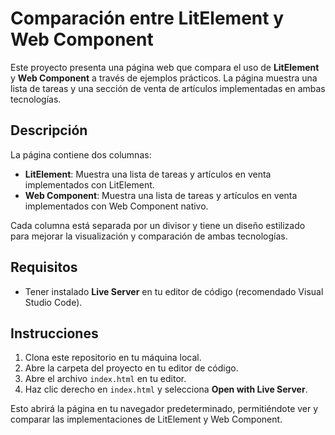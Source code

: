 
# Comparación entre LitElement y Web Component

Este proyecto presenta una página web que compara el uso de **LitElement** y **Web Component** a través de ejemplos prácticos. La página muestra una lista de tareas y una sección de venta de artículos implementadas en ambas tecnologías.

## Descripción

La página contiene dos columnas:
- **LitElement**: Muestra una lista de tareas y artículos en venta implementados con LitElement.
- **Web Component**: Muestra una lista de tareas y artículos en venta implementados con Web Component nativo.

Cada columna está separada por un divisor y tiene un diseño estilizado para mejorar la visualización y comparación de ambas tecnologías.

## Requisitos

- Tener instalado **Live Server** en tu editor de código (recomendado Visual Studio Code).

## Instrucciones

1. Clona este repositorio en tu máquina local.
2. Abre la carpeta del proyecto en tu editor de código.
3. Abre el archivo `index.html` en tu editor.
4. Haz clic derecho en `index.html` y selecciona **Open with Live Server**.

Esto abrirá la página en tu navegador predeterminado, permitiéndote ver y comparar las implementaciones de LitElement y Web Component.
